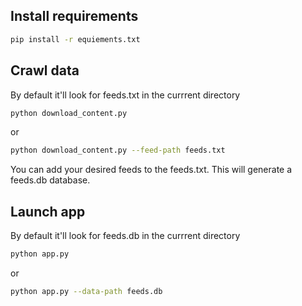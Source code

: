 ## Install requirements
```bash
pip install -r equiements.txt
```


## Crawl data

By default it'll look for feeds.txt in the currrent directory
```bash
python download_content.py 
```
or 

```bash
python download_content.py --feed-path feeds.txt
```
You can add your desired feeds to the feeds.txt.
This will generate a feeds.db database.
## Launch app

By default it'll look for feeds.db in the currrent directory

```bash
python app.py
```
or

```bash
python app.py --data-path feeds.db
```
